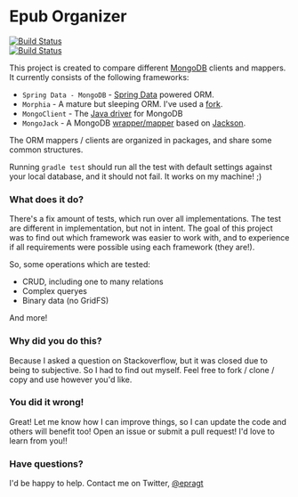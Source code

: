 # Epub Organizer 

[![Build Status](https://travis-ci.org/bodiam/epub-organizer.png?branch=master)](https://travis-ci.org/bodiam/epub-organizer)  
[![Build Status](https://drone.io/github.com/bodiam/epub-organizer/status.png)](https://drone.io/github.com/bodiam/epub-organizer/latest)

This project is created to compare different [MongoDB](http://www.mongodb.org) clients and mappers. It currently consists of the following frameworks:

* `Spring Data - MongoDB` - [Spring Data](http://www.springsource.org/spring-data/mongodb) powered ORM.
* `Morphia` - A mature but sleeping ORM. I've used a [fork](https://github.com/jmkgreen/morphia).
* `MongoClient` - The [Java driver](http://docs.mongodb.org/ecosystem/tutorial/getting-started-with-java-driver/) for MongoDB
* `MongoJack` - A MongoDB [wrapper/mapper](http://http://mongojack.org/) based on [Jackson](http://wiki.fasterxml.com/JacksonHome).

The ORM mappers / clients are organized in packages, and share some common structures. 

Running `gradle test` should run all the test with default settings against your local database, and it should not fail. It works on my machine! ;)

### What does it do?

There's a fix amount of tests, which run over all implementations. The test are different in implementation, but not in intent. The goal of this
project was to find out which framework was easier to work with, and to experience if all requirements were possible using each framework (they are!).

So, some operations which are tested:
* CRUD, including one to many relations
* Complex queryes
* Binary data (no GridFS)

And more!

### Why did you do this?

Because I asked a question on Stackoverflow, but it was closed due to being to subjective. So I had to find out myself. Feel free to fork / clone / copy and use however you'd like.

### You did it wrong!

Great! Let me know how I can improve things, so I can update the code and others will benefit too! Open an issue or submit a pull request! I'd love to learn from you!!

### Have questions?

I'd be happy to help. Contact me on Twitter, [@epragt](https://twitter.com/epragt)
